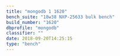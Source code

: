 ```yaml
---
title: "mongodb 1 1620"
bench_suite: "18w38 NXP-25633 bulk bench"
build_number: "1620"
dbprofile: "mongodb"
classifier: ""
date: 2018-09-20T14:25:15
type: "bench"
---
```

